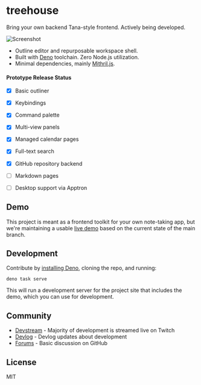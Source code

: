 # treehouse

Bring your own backend Tana-style frontend. Actively being developed.

![Screenshot](https://treehouse.sh/photos/screenshot-small.png)

* Outline editor and repurposable workspace shell.
* Built with [Deno](https://deno.land/) toolchain. Zero Node.js utilization.
* Minimal dependencies, mainly [Mithril.js](https://mithril.js.org/).

#### Prototype Release Status

* [x] Basic outliner
* [x] Keybindings
* [x] Command palette
* [x] Multi-view panels
* [x] Managed calendar pages
* [x] Full-text search
* [x] GitHub repository backend
* [ ] Markdown pages
* [ ] Desktop support via Apptron


## Demo

This project is meant as a frontend toolkit for your own note-taking app,
but we're maintaining a usable [live demo](https://treehouse.sh/demo/) 
based on the current state of the main branch.

## Development

Contribute by [installing Deno](https://deno.land/manual@v1.30.0/getting_started/installation), 
cloning the repo, and running:

```
deno task serve
```

This will run a development server for the project site that includes the
demo, which you can use for development.

## Community

* [Devstream](https://www.twitch.tv/progrium) - Majority of development is streamed live on Twitch
* [Devlog](https://github.com/treehousedev/treehouse/discussions/categories/devlog) - Devlog updates about development
* [Forums](https://github.com/treehousedev/treehouse/discussions) - Basic discussion on GitHub

## License

MIT
